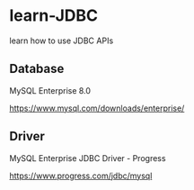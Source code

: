 # learn-JDBC
 learn how to use JDBC APIs

## Database
MySQL Enterprise 8.0

https://www.mysql.com/downloads/enterprise/

## Driver 
MySQL Enterprise JDBC Driver - Progress

https://www.progress.com/jdbc/mysql
